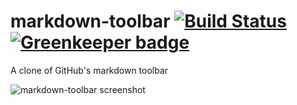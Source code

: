 # markdown-toolbar [![Build Status](https://travis-ci.org/nikolas/markdown-toolbar.svg?branch=master)](https://travis-ci.org/nikolas/markdown-toolbar) [![Greenkeeper badge](https://badges.greenkeeper.io/nikolas/markdown-toolbar.svg)](https://greenkeeper.io/)

A clone of GitHub's markdown toolbar

![markdown-toolbar screenshot](http://www.columbia.edu/~njn2118/journal/img/markdown-toolbar.png)
